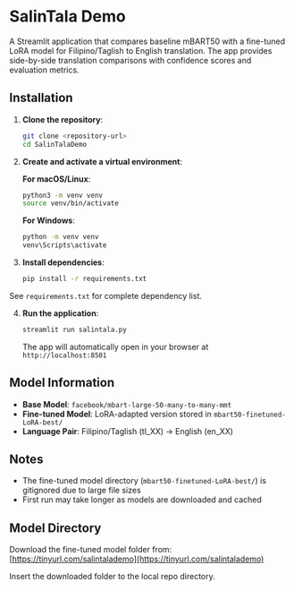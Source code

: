 # SalinTala Demo

A Streamlit application that compares baseline mBART50 with a fine-tuned LoRA model for Filipino/Taglish to English translation. The app provides side-by-side translation comparisons with confidence scores and evaluation metrics.

## Installation

1. **Clone the repository**:
   ```bash
   git clone <repository-url>
   cd SalinTalaDemo
   ```

2. **Create and activate a virtual environment**:

   **For macOS/Linux**:
   ```bash
   python3 -m venv venv
   source venv/bin/activate
   ```

   **For Windows**:
   ```bash
   python -m venv venv
   venv\Scripts\activate
   ```

3. **Install dependencies**:
   ```bash
   pip install -r requirements.txt
   ```
See `requirements.txt` for complete dependency list.

4. **Run the application**:
   ```bash
   streamlit run salintala.py
   ```

   The app will automatically open in your browser at `http://localhost:8501`

## Model Information

- **Base Model**: `facebook/mbart-large-50-many-to-many-mmt`
- **Fine-tuned Model**: LoRA-adapted version stored in `mbart50-finetuned-LoRA-best/`
- **Language Pair**: Filipino/Taglish (tl_XX) → English (en_XX)


## Notes

- The fine-tuned model directory (`mbart50-finetuned-LoRA-best/`) is gitignored due to large file sizes
- First run may take longer as models are downloaded and cached

## Model Directory

Download the fine-tuned model folder from: [https://tinyurl.com/salintalademo](https://tinyurl.com/salintalademo)

Insert the downloaded folder to the local repo directory.
